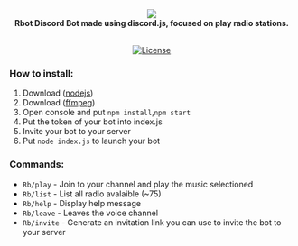 <div align="center">
  <img src="https://cdn.discordapp.com/app-icons/560179137499889687/51c20803c622390debbdae2c8bb9b558.png"><br>
  <b>Rbot Discord Bot made using discord.js, focused on play radio stations.</b><br><br>

  <p>
    <a href="https://discordapp.com/oauth2/authorize?client_id=586498125410336769&scope=bot&permissions=8&redirect_uri=https%3A%2F%2Fgithub.com%2Fanakojm" target="_blank"><img
    src="https://img.shields.io/badge/Invite-me%20to%20your%20Discord%20server-7289da.svg" alt "Invite Rbot"><img src="https://img.shields.io/github/license/anakojm/Rbot" alt="License"/></a>
  </p>
</div>

### How to install:
1. Download ([nodejs](https://nodejs.org/es/))
2. Download ([ffmpeg](https://ffmpeg.org/))
3. Open console and put `npm install`,`npm start`
4. Put the token of your bot into index.js
5. Invite your bot to your server
6. Put `node index.js` to launch your bot

### Commands:
- `Rb/play` - Join to your channel and play the music selectioned
- `Rb/list` - List all radio avalaible (~75)
- `Rb/help` - Display help message
- `Rb/leave` - Leaves the voice channel
- `Rb/invite` - Generate an invitation link you can use to invite the bot to your server
